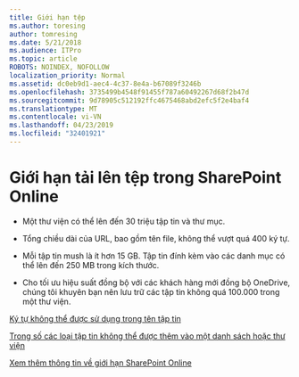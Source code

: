 ```yaml
---
title: Giới hạn tệp
ms.author: toresing
author: tomresing
ms.date: 5/21/2018
ms.audience: ITPro
ms.topic: article
ROBOTS: NOINDEX, NOFOLLOW
localization_priority: Normal
ms.assetid: dc0eb9d1-aec4-4c37-8e4a-b67089f3246b
ms.openlocfilehash: 3735499b4548f91455f787a60492267d68f2b47d
ms.sourcegitcommit: 9d78905c512192ffc4675468abd2efc5f2e4baf4
ms.translationtype: MT
ms.contentlocale: vi-VN
ms.lasthandoff: 04/23/2019
ms.locfileid: "32401921"
---
```

# <a name="file-upload-limits-in-sharepoint-online"></a>Giới hạn tải lên tệp trong SharePoint Online

- Một thư viện có thể lên đến 30 triệu tập tin và thư mục.
    
- Tổng chiều dài của URL, bao gồm tên file, không thể vượt quá 400 ký tự.
    
- Mỗi tập tin mush là ít hơn 15 GB. Tập tin đính kèm vào các danh mục có thể lên đến 250 MB trong kích thước.
    
- Cho tối ưu hiệu suất đồng bộ với các khách hàng mới đồng bộ OneDrive, chúng tôi khuyên bạn nên lưu trữ các tập tin không quá 100.000 trong một thư viện. 
    
[Ký tự không thể được sử dụng trong tên tập tin](https://go.microsoft.com/fwlink/?linkid=866430)
  
[Trong số các loại tập tin không thể được thêm vào một danh sách hoặc thư viện](https://go.microsoft.com/fwlink/?linkid=273757)
  
[Xem thêm thông tin về giới hạn SharePoint Online](https://go.microsoft.com/fwlink/?linkid=271273)
  

